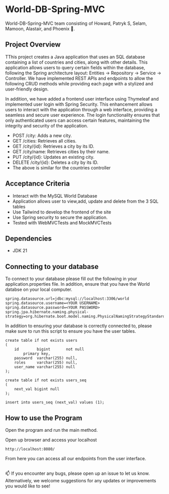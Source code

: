 <h1>World-DB-Spring-MVC</h1>
World-DB-Spring-MVC team consisting of Howard, Patryk S, Selam, Mamoon, Alastair, and Phoenix 👋.

## Project Overview
TThis project creates a Java application that uses an SQL database containing a list of countries and cities, along with other details. This application allows users to query certain fields within the database, following the Spring architecture layout: Entities -> Repository -> Service -> Controller. We have implemented REST APIs and endpoints to allow the following CRUD methods while providing each page with a stylized and user-friendly design.

In addition, we have added a frontend user interface using Thymeleaf and implemented user login with Spring Security. This enhancement allows users to interact with the application through a web interface, providing a seamless and secure user experience. The login functionality ensures that only authenticated users can access certain features, maintaining the integrity and security of the application.

- POST /city: Adds a new city.
- GET /cities: Retrieves all cities.
- GET /city/{id}: Retrieves a city by its ID.
- GET /city/name: Retrieves cities by their name.
- PUT /city/{id}: Updates an existing city.
- DELETE /city/{id}: Deletes a city by its ID.
- The above is similar for the countries controller

## Acceptance Criteria
- Interact with the MySQL World Database
- Application allows user to view,add, update and delete from the 3 SQL tables
- Use Tailwind to develop the frontend of the site
- Use Spring security to secure the application.
- Tested with WebMVCTests and MockMVCTests


## Dependencies
- JDK 21
  

<h2>Connecting to your database</h2>


To connect to your database please fill out the following in your application.properties file. In addition, ensure that you have the World databse on your local computer.
```
spring.datasource.url=jdbc:mysql://localhost:3306/world
spring.datasource.username=<YOUR USERNAME>
spring.datasource.password=<YOUR PASSWORD>
spring.jpa.hibernate.naming.physical-strategy=org.hibernate.boot.model.naming.PhysicalNamingStrategyStandardImpl

```

In addition to ensuring your database is correctly connected to, please make sure to run this script to ensure you have the user tables.

```
create table if not exists users
(
    id        bigint       not null
        primary key,
    password  varchar(255) null,
    roles     varchar(255) null,
    user_name varchar(255) null
);

create table if not exists users_seq
(
    next_val bigint null
);

insert into users_seq (next_val) values (1);
```

## How to use the Program 
Open the program and run the main method.

Open up browser and access your localhost
```
http://localhost:8080/
```
From here you can access all our endpoints from the user interface.


##  

📫 If you encounter any bugs, please open up an issue to let us know.
Alternatively, we welcome suggestions for any updates or improvements you would like to see! 
